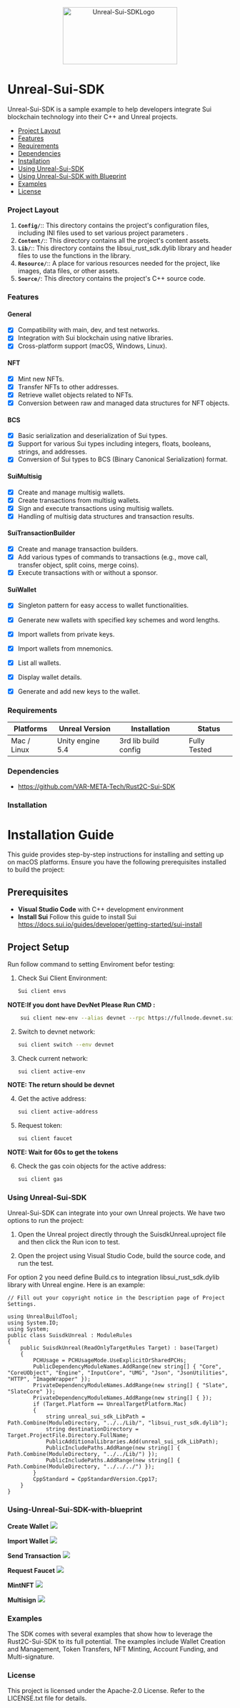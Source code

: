 <p align="center">
	<img src="./Resource/SuiLogo.png" alt="Unreal-Sui-SDKLogo" width="256" height="128" />
</p>


# Unreal-Sui-SDK #

Unreal-Sui-SDK is a sample example to help developers integrate Sui blockchain technology into their C++ and Unreal projects.

- [Project Layout](#project-layout)
- [Features](#features)
- [Requirements](#requirements)
- [Dependencies](#dependencies)
- [Installation](#installation)
- [Using Unreal-Sui-SDK](#using-unreal-sui-sdk)
- [Using Unreal-Sui-SDK with Blueprint](#using-unreal-sui-sdk-with-blueprint)
- [Examples](#examples)
- [License](#license)

### Project Layout ###  

1. **`Config/`**:: This directory contains the project's configuration files, including INI files used to set various project parameters .
2. **`Content/`**:: This directory contains all the project's content assets.
3. **`Lib/`**:: This directory contains the libsui_rust_sdk.dylib library and header files to use the functions in the library.
4. **`Resource/`**:: A place for various resources needed for the project, like images, data files, or other assets.
5. **`Source/`**: This directory contains the project's C++ source code.

### Features ###

#### General
- [x] Compatibility with main, dev, and test networks.
- [x] Integration with Sui blockchain using native libraries.
- [x] Cross-platform support (macOS, Windows, Linux).

#### NFT
- [x] Mint new NFTs.
- [x] Transfer NFTs to other addresses.
- [x] Retrieve wallet objects related to NFTs.
- [x] Conversion between raw and managed data structures for NFT objects.

#### BCS
- [x] Basic serialization and deserialization of Sui types.
- [x] Support for various Sui types including integers, floats, booleans, strings, and addresses.
- [x] Conversion of Sui types to BCS (Binary Canonical Serialization) format.

#### SuiMultisig
- [x] Create and manage multisig wallets.
- [x] Create transactions from multisig wallets.
- [x] Sign and execute transactions using multisig wallets.
- [x] Handling of multisig data structures and transaction results.

#### SuiTransactionBuilder
- [x] Create and manage transaction builders.
- [x] Add various types of commands to transactions (e.g., move call, transfer object, split coins, merge coins).
- [x] Execute transactions with or without a sponsor.

#### SuiWallet
- [x] Singleton pattern for easy access to wallet functionalities.
- [x] Generate new wallets with specified key schemes and word lengths.
- [x] Import wallets from private keys.
- [x] Import wallets from mnemonics.
- [x] List all wallets.
- [x] Display wallet details.
- [x] Generate and add new keys to the wallet.



### Requirements ###

| Platforms                              | Unreal Version | Installation           | Status       |
| -------------------------------------- | ------------- | ---------------------- | ------------ |
| Mac / Linux                            | Unity engine 5.4| 3rd lib build config| Fully Tested |


### Dependencies
- https://github.com/VAR-META-Tech/Rust2C-Sui-SDK

### Installation ###
# Installation Guide

This guide provides step-by-step instructions for installing and setting up on macOS platforms. Ensure you have the following prerequisites installed to build the project:

## Prerequisites
- **Visual Studio Code** with C++ development environment
- **Install Sui** Follow this guide to install Sui https://docs.sui.io/guides/developer/getting-started/sui-install
## Project Setup
Run follow command to setting Envỉroment befor testing:
1. Check Sui Client Environment:  
    ```sh 
    Sui client envs
    ```
 **NOTE:If you dont have DevNet Please Run CMD :**
```sh 
    sui client new-env --alias devnet --rpc https://fullnode.devnet.sui.io:443
```
2. Switch to devnet network: 
    ```sh 
    sui client switch --env devnet
    ```
3. Check current network:
    ```sh 
    sui client active-env
    ```
 **NOTE: The return should be devnet**
 
4. Get the active address: 
    ```sh
    sui client active-address
    ```
5. Request token:
    ```sh
    sui client faucet 
    ```
 **NOTE: Wait for 60s to get the tokens**

6. Check the gas coin objects for the active address: 
    ```sh
    sui client gas
    ```

### Using Unreal-Sui-SDK
Unreal-Sui-SDK can integrate into your own Unreal projects.
We have two options to run the project:

   1. Open the Unreal project directly through the SuisdkUnreal.uproject file and then click the Run icon to test.
    
   2. Open the project using Visual Studio Code, build the source code, and run the test.

For option 2 you need define Build.cs to integration libsui_rust_sdk.dylib library with Unreal engine.
Here is an example:
```cshape
// Fill out your copyright notice in the Description page of Project Settings.

using UnrealBuildTool;
using System.IO;
using System;
public class SuisdkUnreal : ModuleRules
{
	public SuisdkUnreal(ReadOnlyTargetRules Target) : base(Target)
	{
		PCHUsage = PCHUsageMode.UseExplicitOrSharedPCHs;
		PublicDependencyModuleNames.AddRange(new string[] { "Core", "CoreUObject", "Engine", "InputCore", "UMG", "Json", "JsonUtilities", "HTTP", "ImageWrapper" });
		PrivateDependencyModuleNames.AddRange(new string[] { "Slate", "SlateCore" });
		PrivateDependencyModuleNames.AddRange(new string[] { });
		if (Target.Platform == UnrealTargetPlatform.Mac)
		{
			string unreal_sui_sdk_LibPath = Path.Combine(ModuleDirectory, "../../Lib/", "libsui_rust_sdk.dylib");
			string destinationDirectory = Target.ProjectFile.Directory.FullName;
			PublicAdditionalLibraries.Add(unreal_sui_sdk_LibPath);
			PublicIncludePaths.AddRange(new string[] { Path.Combine(ModuleDirectory, "../../Lib/") });
			PublicIncludePaths.AddRange(new string[] { Path.Combine(ModuleDirectory, "../../../") });
		}
		CppStandard = CppStandardVersion.Cpp17;
	}
}

```

### Using-Unreal-Sui-SDK-with-blueprint
**Create Wallet**
![](./Resource/CreateWallet.png)

**Import Wallet**
![](./Resource/ImportWallet.png)

**Send Transaction**
![](./Resource/Transaction.png)

**Request Faucet**
![](./Resource/RequestFaucet.png)

**MintNFT**
![](./Resource/MintNFT.png)

**Multisign**
![](./Resource/Multisign.png)

### Examples ###

The SDK comes with several examples that show how to leverage the Rust2C-Sui-SDK to its full potential. The examples include Wallet Creation and Management, Token Transfers,  NFT Minting, Account Funding, and Multi-signature.


### License ###
This project is licensed under the Apache-2.0 License. Refer to the LICENSE.txt file for details.
